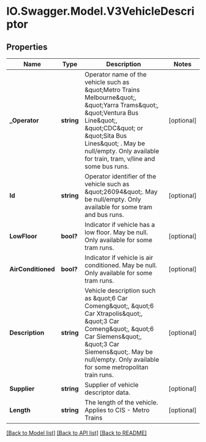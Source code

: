 # IO.Swagger.Model.V3VehicleDescriptor
## Properties

Name | Type | Description | Notes
------------ | ------------- | ------------- | -------------
**_Operator** | **string** | Operator name of the vehicle such as \&quot;Metro Trains Melbourne\&quot;, \&quot;Yarra Trams\&quot;, \&quot;Ventura Bus Line\&quot;, \&quot;CDC\&quot; or \&quot;Sita Bus Lines\&quot; . May be null/empty.  Only available for train, tram, v/line and some bus runs. | [optional] 
**Id** | **string** | Operator identifier of the vehicle such as \&quot;26094\&quot;. May be null/empty. Only available for some tram and bus runs. | [optional] 
**LowFloor** | **bool?** | Indicator if vehicle has a low floor. May be null. Only available for some tram runs. | [optional] 
**AirConditioned** | **bool?** | Indicator if vehicle is air conditioned. May be null. Only available for some tram runs. | [optional] 
**Description** | **string** | Vehicle description such as \&quot;6 Car Comeng\&quot;, \&quot;6 Car Xtrapolis\&quot;, \&quot;3 Car Comeng\&quot;, \&quot;6 Car Siemens\&quot;, \&quot;3 Car Siemens\&quot;. May be null/empty.  Only available for some metropolitan train runs. | [optional] 
**Supplier** | **string** | Supplier of vehicle descriptor data. | [optional] 
**Length** | **string** | The length of the vehicle. Applies to CIS - Metro Trains | [optional] 

[[Back to Model list]](../README.md#documentation-for-models) [[Back to API list]](../README.md#documentation-for-api-endpoints) [[Back to README]](../README.md)

